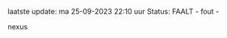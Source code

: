 laatste update: 
ma 25-09-2023 22:10   uur 
Status: FAALT - fout - 
<div class="service R">nexus</div>